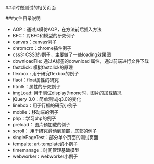 
##平时做测试的相关页面

###文件目录说明
- AOP：通过js模仿AOP，在方法前后插入方法
- BFC：对BFC和模型的研究例子
- canvas：canvas例子
- chromcrx：chrome插件例子
- css3: CSS3的例子，主要做了一些loading效果图
- downloadFile: 通过A标签的download 属性，通过前端进行文件下载
- fastclick: 模拟fastclick的原理
- flexbox : 用于研究flexbox的例子
- flaot：float属性的研究
- html5：属性的研究例子
- imgLoad: 用于测试display为none时，图片的加载情况
- jQuery 3.0：简单测试jq3.0的变化
- linebox：用于行框的研究小例子
- mobile：移动端的例子
- php：学习php的例子
- preload： 图片预加载的例子
- scroll： 用于研究滑动到顶部，底部的例子
- singlePageTest：部分单个页面的测试页面
- tempalte: art-template的小例子
- timemanage：时间管理基础模型
- webworker：webworker小例子